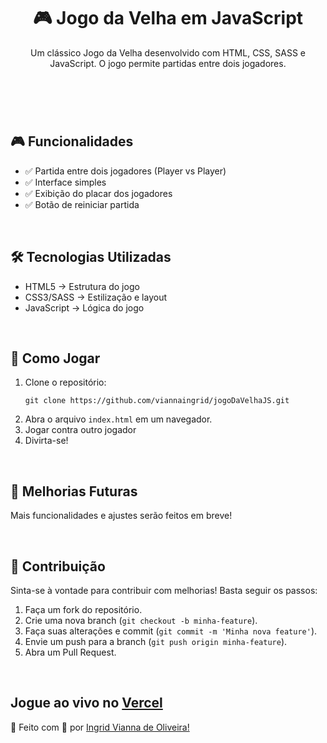 <header>
        <h1>🎮 Jogo da Velha em JavaScript</h1>
        <p>Um clássico Jogo da Velha desenvolvido com HTML, CSS, SASS e JavaScript. O jogo permite partidas entre dois jogadores.</p>
    </header>
    <br>
    <section id="funcionalidades">
        <h2>🎮 Funcionalidades</h2>
        <ul>
            <li>✅ Partida entre dois jogadores (Player vs Player)</li>
            <li>✅ Interface simples</li>
            <li>✅ Exibição do placar dos jogadores</li>
            <li>✅ Botão de reiniciar partida</li>
        </ul>
    </section>
    <br>
    <section id="tecnologias">
        <h2>🛠 Tecnologias Utilizadas</h2>
        <ul>
            <li>HTML5 → Estrutura do jogo</li>
            <li>CSS3/SASS → Estilização e layout</li>
            <li>JavaScript → Lógica do jogo</li>
        </ul>
    </section>
<br>
    <section id="como-jogar">
        <h2>🚀 Como Jogar</h2>
        <ol>
            <li>Clone o repositório:</li>
            <pre><code>git clone https://github.com/viannaingrid/jogoDaVelhaJS.git</code></pre>
            <li>Abra o arquivo <code>index.html</code> em um navegador.</li>
            <li>Jogar contra outro jogador</li>
            <li>Divirta-se!</li>
        </ol>
    </section>
<br>
    <section id="melhorias">
        <h2>🔧 Melhorias Futuras</h2>
        <p>Mais funcionalidades e ajustes serão feitos em breve!</p>
    </section>
<br>
    <section id="contribuicao">
        <h2>📌 Contribuição</h2>
        <p>Sinta-se à vontade para contribuir com melhorias! Basta seguir os passos:</p>
        <ol>
            <li>Faça um fork do repositório.</li>
            <li>Crie uma nova branch (<code>git checkout -b minha-feature</code>).</li>
            <li>Faça suas alterações e commit (<code>git commit -m 'Minha nova feature'</code>).</li>
            <li>Envie um push para a branch (<code>git push origin minha-feature</code>).</li>
            <li>Abra um Pull Request.</li>
        </ol>
    </section>
  
<br>
<section>
  <h2>Jogue ao vivo no <a href="https://jogo-da-velha-js-beta.vercel.app/">Vercel</a></h2>
</section>
    <footer>
        <p>📌 Feito com 💙 por <a href="https://www.linkedin.com/in/ingrid-vianna/">Ingrid Vianna de Oliveira!</a></p>
    </footer>
